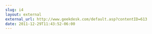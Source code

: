 ```yaml
---
slug: i4
layout: external
external_url: http://www.geekdesk.com/default.asp?contentID=613
date: 2011-12-29T11:43:52-06:00
---
```

